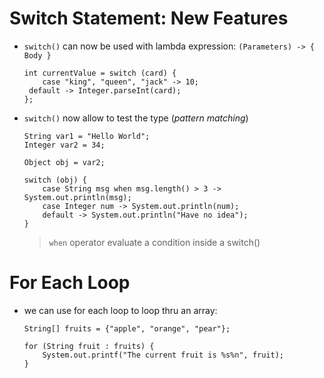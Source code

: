 # Switch Statement: New Features
- `switch()` can now be used with lambda expression:
	`(Parameters) -> { Body }`

	```
	int currentValue = switch (card) {
		case "king", "queen", "jack" -> 10;
	 default -> Integer.parseInt(card);
	};
	```
	
-  `switch()` now allow to test the type (*pattern matching*)
	```
	String var1 = "Hello World";
	Integer var2 = 34;

	Object obj = var2;

	switch (obj) {
		case String msg when msg.length() > 3 -> System.out.println(msg);
		case Integer num -> System.out.println(num);
		default -> System.out.println("Have no idea");
	}
	```
	> `when` operator evaluate a condition inside a switch()

# For Each Loop
- we can use for each loop to loop thru an array:
	```
	String[] fruits = {"apple", "orange", "pear"};

	for (String fruit : fruits) {
		System.out.printf("The current fruit is %s%n", fruit);
	}
	```